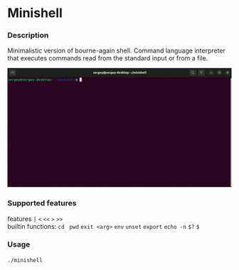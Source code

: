 # Minishell

### Description
Minimalistic version of bourne-again shell. Command language interpreter that executes
commands read from the standard input or from a file.


![Game visual](./minishell.gif)

### Supported features
features ```|``` ```<``` ```<<``` ```>``` ```>>```</br>builtin functions: ```cd ``` ```pwd``` ```exit <arg>``` ```env``` ```unset``` ```export``` ```echo -n``` ```$?```  ```$```

### Usage
    ./minishell
